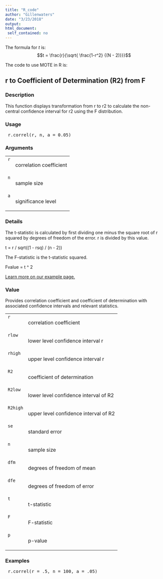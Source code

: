 ```yaml
---
title: "R_code"
author: "Gillenwaters"
date: "3/23/2018"
output: 
html_document:
 self_contained: no
---
```


The formula for *t* is: $$t = \frac{r}{\sqrt{ \frac{1-r^2} {(N - 2)}}}$$

The code to use MOTE in R is: 
 

 
<h2>r to Coefficient of Determination (R2) from F</h2>  <h3>Description</h3>  <p>This function displays transformation from r to r2 to calculate the non-central confidence interval for r2 using the F distribution. </p>   <h3>Usage</h3>  <pre> r.correl(r, n, a = 0.05) </pre>   <h3>Arguments</h3>  <table summary="R argblock"> <tr valign="top"><td><code>r</code></td> <td> <p>correlation coefficient</p> </td></tr> <tr valign="top"><td><code>n</code></td> <td> <p>sample size</p> </td></tr> <tr valign="top"><td><code>a</code></td> <td> <p>significance level</p> </td></tr> </table>   <h3>Details</h3>  <p>The t-statistic is calculated by first dividing one minus the square root of r squared by degrees of freedom of the error. r is divided by this value. </p> <p>t = r / sqrt((1 - rsq) / (n - 2)) </p> <p>The F-statistic is the t-statistic squared. </p> <p>Fvalue = t ^ 2 </p> <p><a href="https://www.aggieerin.com/shiny-server/tests/rcorrel.html">Learn more on our example page.</a> </p>   <h3>Value</h3>  <p>Provides correlation coefficient and coefficient of determination with associated confidence intervals and relevant statistics. </p> <table summary="R valueblock"> <tr valign="top"><td><code>r</code></td> <td> <p>correlation coefficient</p> </td></tr> <tr valign="top"><td><code>rlow</code></td> <td> <p>lower level confidence interval r</p> </td></tr> <tr valign="top"><td><code>rhigh</code></td> <td> <p>upper level confidence interval r</p> </td></tr> <tr valign="top"><td><code>R2</code></td> <td> <p>coefficient of determination</p> </td></tr> <tr valign="top"><td><code>R2low</code></td> <td> <p>lower level confidence interval of R2</p> </td></tr> <tr valign="top"><td><code>R2high</code></td> <td> <p>upper level confidence interval of R2</p> </td></tr> <tr valign="top"><td><code>se</code></td> <td> <p>standard error</p> </td></tr> <tr valign="top"><td><code>n</code></td> <td> <p>sample size</p> </td></tr> <tr valign="top"><td><code>dfm</code></td> <td> <p>degrees of freedom of mean</p> </td></tr> <tr valign="top"><td><code>dfe</code></td> <td> <p>degrees of freedom of error</p> </td></tr> <tr valign="top"><td><code>t</code></td> <td> <p>t-statistic</p> </td></tr> <tr valign="top"><td><code>F</code></td> <td> <p>F-statistic</p> </td></tr> <tr valign="top"><td><code>p</code></td> <td> <p>p-value</p> </td></tr> </table>   <h3>Examples</h3>  <pre> r.correl(r = .5, n = 100, a = .05) </pre>   </body></html> 
